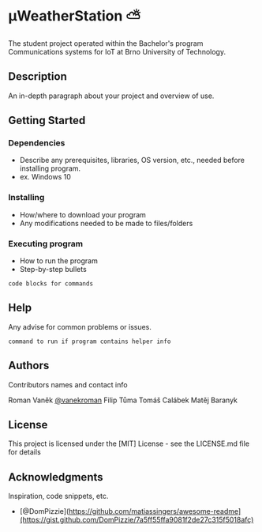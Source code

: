 # μWeatherStation :partly_sunny:

The student project operated within the Bachelor's program Communications systems for IoT at Brno University of Technology.

## Description

An in-depth paragraph about your project and overview of use.

## Getting Started

### Dependencies

* Describe any prerequisites, libraries, OS version, etc., needed before installing program.
* ex. Windows 10

### Installing

* How/where to download your program
* Any modifications needed to be made to files/folders

### Executing program

* How to run the program
* Step-by-step bullets
```
code blocks for commands
```

## Help

Any advise for common problems or issues.
```
command to run if program contains helper info
```

## Authors

Contributors names and contact info

  Roman Vaněk [@vanekroman](https://github.com/vanekroman)
  Filip Tůma
  Tomáš Calábek
  Matěj Baranyk

## License

This project is licensed under the [MIT] License - see the LICENSE.md file for details

## Acknowledgments

Inspiration, code snippets, etc.
* [@DomPizzie](https://github.com/matiassingers/awesome-readme](https://gist.github.com/DomPizzie/7a5ff55ffa9081f2de27c315f5018afc)
